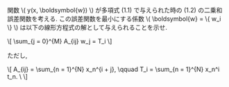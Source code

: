 関数 \\( y(x, \boldsymbol{w}) \\) が多項式 (1.1) で与えられた時の (1.2) の二乗和誤差関数を考える. 
この誤差関数を最小にする係数 \\( \boldsymbol{w} = \\{ w_i \\} \\) は以下の線形方程式の解として与えられることを示せ. 

\\[
\sum_{j = 0}^{M} A_{ij} w_j = T_i
\\]

ただし, 

\\[
A_{ij} = \sum_{n = 1}^{N} x_n^{i + j}, \qquad T_i = \sum_{n = 1}^{N} x_n^i t_n. \ 
\\]

